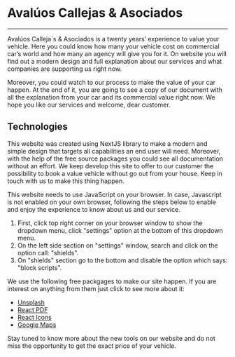 # Avalúos Callejas & Asociados
***
<p>
   Avalúos Calleja´s & Asociados is a twenty years’ experience to value your vehicle. Here you could know how many your vehicle cost on commercial car’s world and how many an agency will give you for it. On website you will find out a modern design and full explanation about our services and what companies are supporting us right now.
   
   Moreover, you could watch to our process to make the value of your car happen. At the end of it, you are going to see a copy of our document with all the explanation from your car and its commercial value right now. We hope you like our services and welcome, dear customer.
</p>

## Technologies
<p>
   This website was created using NextJS library to make a modern and simple design that targets all capabilities an end user will need. Moreover, with the help of the free source packages you could see all documentation without an effort. We keep develop this site to offer to our customer the possibility to book a value vehicle without go out from your house. Keep in touch with us to make this thing happen.

   This website needs to use JavaScript on your browser. In case, Javascript is not enabled on your own browser, following the steps below to enable and enjoy the experience to know about us and our service.
</p>

<ol>
   <li>First, click top right corner on your browser window to show the dropdown menu, click "settings" option at the bottom of this dropdown menu.</li>
   <li>On the left side section on "settings" window, search and click on the option call: "shields".</li>
   <li>On "shields" section go to the bottom and disable the option which says: "block scripts".</li>
</ol>

<p>
   We use the following free packgages to make our site happen. If you are interest on anything from them just click to see more about it:
</p>

<ul>
   <li>
      <a href="https://unsplash.com">Unsplash</a>
   </li>
   <li>
      <a href="https://www.npmjs.com/package/react-pdf">React PDF</a>
   </li>
   <li>
      <a href="https://react-icons.github.io/react-icons/">React Icons</a>
   </li>
   <li>
      <a href="https://www.google.com/maps/@13.6929516,-89.2181818,15z">Google Maps</a>
   </li>
</ul>

<p>
   Stay tuned to know more about the new tools on our website and do not miss the opportunity to get the exact price of your vehicle.
</p>